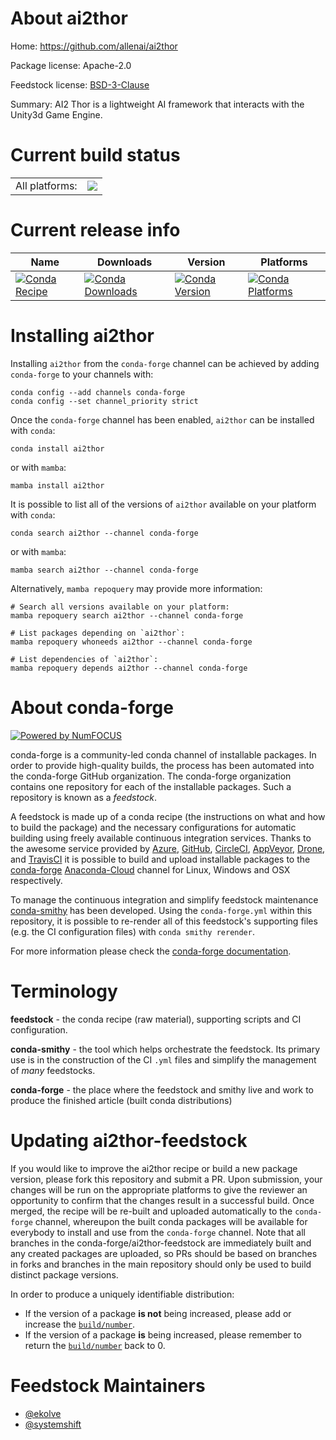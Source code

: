 About ai2thor
=============

Home: https://github.com/allenai/ai2thor

Package license: Apache-2.0

Feedstock license: [BSD-3-Clause](https://github.com/conda-forge/ai2thor-feedstock/blob/main/LICENSE.txt)

Summary: AI2 Thor is a lightweight AI framework that interacts with the Unity3d Game Engine.

Current build status
====================


<table><tr><td>All platforms:</td>
    <td>
      <a href="https://dev.azure.com/conda-forge/feedstock-builds/_build/latest?definitionId=10076&branchName=main">
        <img src="https://dev.azure.com/conda-forge/feedstock-builds/_apis/build/status/ai2thor-feedstock?branchName=main">
      </a>
    </td>
  </tr>
</table>

Current release info
====================

| Name | Downloads | Version | Platforms |
| --- | --- | --- | --- |
| [![Conda Recipe](https://img.shields.io/badge/recipe-ai2thor-green.svg)](https://anaconda.org/conda-forge/ai2thor) | [![Conda Downloads](https://img.shields.io/conda/dn/conda-forge/ai2thor.svg)](https://anaconda.org/conda-forge/ai2thor) | [![Conda Version](https://img.shields.io/conda/vn/conda-forge/ai2thor.svg)](https://anaconda.org/conda-forge/ai2thor) | [![Conda Platforms](https://img.shields.io/conda/pn/conda-forge/ai2thor.svg)](https://anaconda.org/conda-forge/ai2thor) |

Installing ai2thor
==================

Installing `ai2thor` from the `conda-forge` channel can be achieved by adding `conda-forge` to your channels with:

```
conda config --add channels conda-forge
conda config --set channel_priority strict
```

Once the `conda-forge` channel has been enabled, `ai2thor` can be installed with `conda`:

```
conda install ai2thor
```

or with `mamba`:

```
mamba install ai2thor
```

It is possible to list all of the versions of `ai2thor` available on your platform with `conda`:

```
conda search ai2thor --channel conda-forge
```

or with `mamba`:

```
mamba search ai2thor --channel conda-forge
```

Alternatively, `mamba repoquery` may provide more information:

```
# Search all versions available on your platform:
mamba repoquery search ai2thor --channel conda-forge

# List packages depending on `ai2thor`:
mamba repoquery whoneeds ai2thor --channel conda-forge

# List dependencies of `ai2thor`:
mamba repoquery depends ai2thor --channel conda-forge
```


About conda-forge
=================

[![Powered by
NumFOCUS](https://img.shields.io/badge/powered%20by-NumFOCUS-orange.svg?style=flat&colorA=E1523D&colorB=007D8A)](https://numfocus.org)

conda-forge is a community-led conda channel of installable packages.
In order to provide high-quality builds, the process has been automated into the
conda-forge GitHub organization. The conda-forge organization contains one repository
for each of the installable packages. Such a repository is known as a *feedstock*.

A feedstock is made up of a conda recipe (the instructions on what and how to build
the package) and the necessary configurations for automatic building using freely
available continuous integration services. Thanks to the awesome service provided by
[Azure](https://azure.microsoft.com/en-us/services/devops/), [GitHub](https://github.com/),
[CircleCI](https://circleci.com/), [AppVeyor](https://www.appveyor.com/),
[Drone](https://cloud.drone.io/welcome), and [TravisCI](https://travis-ci.com/)
it is possible to build and upload installable packages to the
[conda-forge](https://anaconda.org/conda-forge) [Anaconda-Cloud](https://anaconda.org/)
channel for Linux, Windows and OSX respectively.

To manage the continuous integration and simplify feedstock maintenance
[conda-smithy](https://github.com/conda-forge/conda-smithy) has been developed.
Using the ``conda-forge.yml`` within this repository, it is possible to re-render all of
this feedstock's supporting files (e.g. the CI configuration files) with ``conda smithy rerender``.

For more information please check the [conda-forge documentation](https://conda-forge.org/docs/).

Terminology
===========

**feedstock** - the conda recipe (raw material), supporting scripts and CI configuration.

**conda-smithy** - the tool which helps orchestrate the feedstock.
                   Its primary use is in the construction of the CI ``.yml`` files
                   and simplify the management of *many* feedstocks.

**conda-forge** - the place where the feedstock and smithy live and work to
                  produce the finished article (built conda distributions)


Updating ai2thor-feedstock
==========================

If you would like to improve the ai2thor recipe or build a new
package version, please fork this repository and submit a PR. Upon submission,
your changes will be run on the appropriate platforms to give the reviewer an
opportunity to confirm that the changes result in a successful build. Once
merged, the recipe will be re-built and uploaded automatically to the
`conda-forge` channel, whereupon the built conda packages will be available for
everybody to install and use from the `conda-forge` channel.
Note that all branches in the conda-forge/ai2thor-feedstock are
immediately built and any created packages are uploaded, so PRs should be based
on branches in forks and branches in the main repository should only be used to
build distinct package versions.

In order to produce a uniquely identifiable distribution:
 * If the version of a package **is not** being increased, please add or increase
   the [``build/number``](https://docs.conda.io/projects/conda-build/en/latest/resources/define-metadata.html#build-number-and-string).
 * If the version of a package **is** being increased, please remember to return
   the [``build/number``](https://docs.conda.io/projects/conda-build/en/latest/resources/define-metadata.html#build-number-and-string)
   back to 0.

Feedstock Maintainers
=====================

* [@ekolve](https://github.com/ekolve/)
* [@systemshift](https://github.com/systemshift/)

